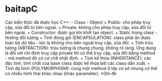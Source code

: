# baitapC
Các kiến thức đã được học C++:
	- Class - Object 
		+ Public: cho phép truy cập, sửa đổi từ bên ngoài.
		+ Private: không cho phép truy cập, sửa đổi từ bên ngoài.
		+ Constructor: được gọi khi khởi tạo object.
		+ Static trong class
	- Hướng đối tượng
		+ Tính đóng gói (ENCAPSULATION): class phải ẩn được toàn bộ dữ liệu - tức là 
không cho bên ngoài truy cập, sửa đổi.
		+ Tính trừu tượng (ABTRACTION): trừu tượng là chung chung, không rõ ràng. Ứng 
dụng là đối với chỉ định truy cập private thì có thể truy cập, sửa đổi bằng method - mà method đó
có cơ chế nhất định.
		+ Tính kế thừa (INHERITANCE): các đặc tính, tính chất của base class được kế thừa
bởi các class dẫn xuất.
		+ Tính đa hình (POLYMORPHISM): cùng một method ở lớp cơ sở nhưng có thể có nhiều hình 
thái khác nhau (khác parameter).
			*Ghi đè
	
